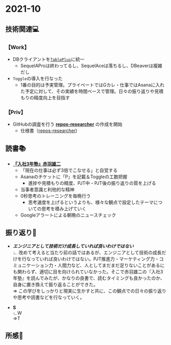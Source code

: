 # 2021-10
## 技術関連:computer:
### 【Work】
* DBクライアントを[`TablePlus`](https://tableplus.com/)に統一
    * SequelAProは終わってるし、SequelAceは落ちるし、DBeaverは複雑だし
* `Toggle`の導入を行なった
    * 1番の目的は予実管理。プライベートではGカレ・仕事ではAsanaに入れた予定に対して、その実績を時間ベースで管理。日々の振り返りや見積もりの精度向上を目指す

### 【Priv】
* GitHubの調査を行う **[repos-researcher](https://github.com/konan0802/repos-researcher)** の作成を開始
    * 仕様書（[repos-researcher](../Storage/repos-researcher.md))

## 読書:books:
* **[『入社3年塾』赤羽雄二](../Storage/book_入社3年塾.md)**
    * 「現在の仕事は必ず3倍でこなせる」と自覚する
    * Asanaのチケットに「P」を記載＆Toggleの工数把握
        * 進捗や見積もりの精度、PJT中・PJT後の振り返りの質を上げる
    * 当事者意識と利他的な精神
    * 0秒思考のトレーニングを毎晩行う
        * 思考速度を上げるというよりも、様々な観点で設定したテーマについての思考を積み上げていく
    * Googleアラートによる朝晩のニュースチェック

## 振り返り:eyes:
* ***エンジニアとして技術だけ成長していれば良いわけではない***<br>
∟ 改めて考えると当たり前の話ではあるが、エンジニアとして技術の成長だけを行なっていれば良いわけではない。PJT推進力・マーケティング力・コミュニケーション力・人間力など、人としてまだまだ足りないことがあるにも関わらず、適切に目を向けられていなかった。そこで赤羽雄二の『入社3年塾』を読んでみたが、かなりの良書で、読むタイミングも良かったのか、自身に置き換えて振り返ることができた。<br>
⇒ この学びをしっかりと現実に生かすと共に、この観点での日々の振り返りや思考や読書などを行なっていく。

* **S**<br>
∟W<br>
⇒T

## 所感:clap:
